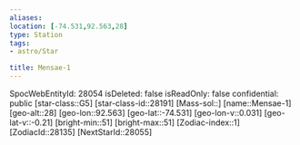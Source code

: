 ```yaml
---
aliases: 
location: [-74.531,92.563,28]
type: Station
tags:
- astro/Star

title: Mensae-1
---
```

SpocWebEntityId: 28054
isDeleted: false
isReadOnly: false
confidential: public
[star-class::G5]
[star-class-id::28191]
[Mass-sol::]
[name::Mensae-1]
[geo-alt::28]
[geo-lon::92.563]
[geo-lat::-74.531]
[geo-lon-v::0.031]
[geo-lat-v::-0.21]
[bright-min::51]
[bright-max::51]
[Zodiac-index::1]
[ZodiacId::28135]
[NextStarId::28055]



